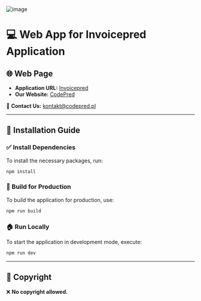 ![image](https://github.com/codepred/Invoicepred-Web/assets/104677364/72af11c9-7b23-44db-99cd-19cdbb4ccc5b)

# 💻 Web App for Invoicepred Application

## 🌐 Web Page
- **Application URL:** [Invoicepred](https://invoicepred.com/)
- **Our Website:** [CodePred](https://codepred.pl/)

📧 **Contact Us:** [kontakt@codepred.pl](mailto:kontakt@codepred.pl)

---

## 🚀 Installation Guide

### ✅ Install Dependencies
To install the necessary packages, run:

```bash
npm install
```

### 💪 Build for Production
To build the application for production, use:

```bash
npm run build
```

### 🏠 Run Locally
To start the application in development mode, execute:

```bash
npm run dev
```

---

## 📜 Copyright
❌ **No copyright allowed.**